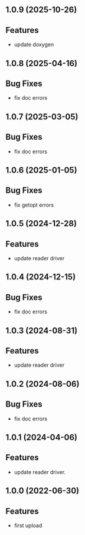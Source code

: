 ## 1.0.9 (2025-10-26)

## Features

- update doxygen

## 1.0.8 (2025-04-16)

## Bug Fixes

- fix doc errors

## 1.0.7 (2025-03-05)

## Bug Fixes

- fix doc errors

## 1.0.6 (2025-01-05)

## Bug Fixes

- fix getopt errors

## 1.0.5 (2024-12-28)

## Features

- update reader driver

## 1.0.4 (2024-12-15)

## Bug Fixes

- fix doc errors

## 1.0.3 (2024-08-31)

## Features

- update reader driver

## 1.0.2 (2024-08-06)

## Bug Fixes

- fix doc errors

## 1.0.1 (2024-04-06)

## Features

- update reader driver.

## 1.0.0 (2022-06-30)

## Features

- first upload
